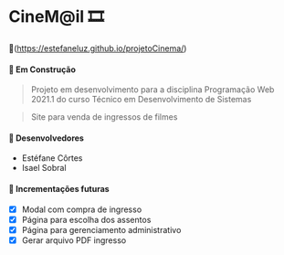 # CineM@il 🎞️
🔗(https://estefaneluz.github.io/projetoCinema/)
#### 🚧 Em Construção

> Projeto em desenvolvimento para a disciplina Programação Web 2021.1 do curso Técnico em Desenvolvimento de Sistemas

> Site para venda de ingressos de filmes

#### 👥 Desenvolvedores

- Estéfane Côrtes
- Isael Sobral

#### 🚩 Incrementações futuras

- [x] Modal com compra de ingresso
- [x] Página para escolha dos assentos
- [x] Página para gerenciamento administrativo 
- [x] Gerar arquivo PDF ingresso
